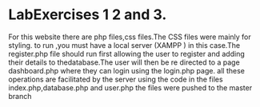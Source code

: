 # LabExercises 1 2 and 3.
For this website there are php files,css files.The CSS files were mainly for styling.
to run ,you must have a local server (XAMPP ) in this case.The register.php file should run first allowing the user to register and adding their details to thedatabase.The user will then be re directed to a page dashboard.php where they can login using the login.php page.
all these operations are facilitated by the server using the code in the files index.php,database.php and user.php
the files were pushed to the master branch
